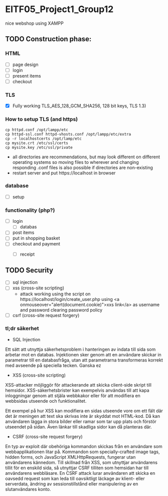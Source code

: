 # EITF05_Project1_Group12
nice webshop using XAMPP 


## TODO Construction phase:
### HTML
- [ ] page design
- [ ] login
- [ ] present items
- [ ] checkout

### TLS
- [x]  Fully working TLS_AES_128_GCM_SHA256, 128 bit keys, TLS 1.3)
### How to setup TLS (and https)
```console
cp httpd.conf /opt/lampp/etc
cp httpd-ssl.conf httpd-vhosts.conf /opt/lampp/etc/extra
cp -r localhostcerts /opt/lamp/etc
cp mysite.crt /etc/ssl/certs 
cp mysite.key /etc/ssl/private
```
- all directories are recommendations, but may look different on different operating systems so moving files to wherever and changing responding .conf files is also possible if directories are non-existing
- restart server and put https://localhost in browser

### database
- [ ] setup

### functionality (php?)
 - [ ] login 
    - [ ] databas
- [ ] post items
- [ ] put in shopping basket
- [ ] checkout and payment
    - [ ] receipt


## TODO Security
- [ ] sql injection
- [ ] xss (cross-site scripting)
   - attack working using the script on https://localhost/login/create_user.php using \<a onmouseover="alert(document.cookie)"\>xxs link\</a\> as username and password clearing password policy
- [ ] csrf (cross-site request forgery)

### tl;dr säkerhet
* SQL Injection

Ett sätt att utnyttja säkerhetsproblem i hanteringen av indata till sida som arbetar mot en databas. Injektionen sker genom att en användare skickar in parametrar till en databasfråga, utan att parametrarna transformeras korrekt med avseende på speciella tecken. Ganska ez

* XSS (cross-site scripting)

XSS-attacker möjliggör för attackerande att skicka client-side skript till hemsidor. XSS-säkerhetsbrister kan exempelvis användas till att kapa inloggningar genom att stjäla webbkakor eller för att modifiera en webbsidas utseende och funktionalitet.

Ett exempel på hur XSS kan modifiera en sidas utseende vore om ett fält där det är meningen att text ska skrivas inte är skyddat mot HTML-kod. Då kan användaren lägga in stora bilder eller ramar som tar upp plats och förstör utseendet på sidan. Även länkar till skadliga sidor kan då planteras där.

* CSRF (cross-site request forgery)

En typ av exploit där obehöriga kommandon skickas från en användare som webbapplikationen litar på. Kommandon som specially-crafted image tags, hidden forms, och JavaScript XMLHttpRequests, fungerar utan användarens kännedom. Till skillnad från XSS, som utnyttjar användarens tillit för en enskild sida, så utnyttjar CSRF tilliten som hemsidan har till användarens webbläsare. En CSRF attack lurar användaren att skicka en oavsedd request som kan leda till oavsiktligt läckage av klient- eller serverdata, ändring av sessionstillstånd eller manipulering av en slutanvändares konto.

